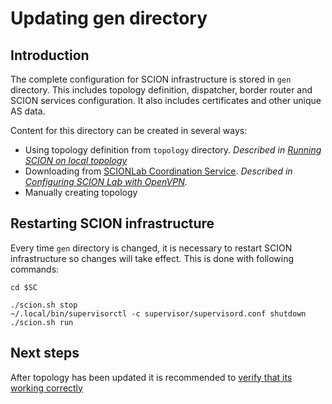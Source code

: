 # Updating gen directory

## Introduction

The complete configuration for SCION infrastructure is stored in `gen` directory. This includes topology definition, dispatcher, border router and SCION services configuration. It also includes certificates and other unique AS data.

Content for this directory can be created in several ways:

- Using topology definition from `topology` directory. *Described in [Running SCION on local topology](../general_scion_configuration/local_top.md)*
- Downloading from [SCIONLab Coordination Service](https://www.scionlab.org/). *Described in [Configuring SCION Lab with OpenVPN](../general_scion_configuration/vpn_setup.md).*
- Manually creating topology

## Restarting SCION infrastructure

Every time `gen` directory is changed, it is necessary to restart SCION infrastructure so changes will take effect. This is done with following commands:

```shell
cd $SC

./scion.sh stop
~/.local/bin/supervisorctl -c supervisor/supervisord.conf shutdown
./scion.sh run
```

## Next steps

After topology has been updated it is recommended to [verify that its working correctly](../general_scion_configuration/verifying_scion_installation.md)
